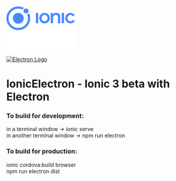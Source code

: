 
[![Ionic Logo](ionic-logo.png)](https://ionicframework.com) <br />
[![Electron Logo](https://electron.atom.io/images/electron-logo.svg)](https://electron.atom.io/)

# IonicElectron - Ionic 3 beta with Electron

### To build for development: <br />
  in a terminal window -> ionic serve <br />
  in another terminal window -> npm run electron

### To build for production: <br />
  ionic cordova:build browser <br />
  npm run electron dist
